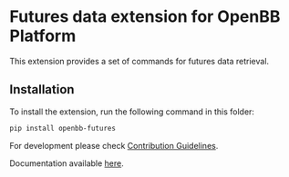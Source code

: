 # Futures data extension for OpenBB Platform

This extension provides a set of commands for futures data retrieval.

## Installation

To install the extension, run the following command in this folder:

```bash
pip install openbb-futures
```

For development please check [Contribution Guidelines](https://github.com/OpenBB-finance/OpenBBTerminal/blob/feature/openbb-sdk-v4/openbb_platform/CONTRIBUTING.md).

Documentation available [here](https://docs.openbb.co/sdk).
